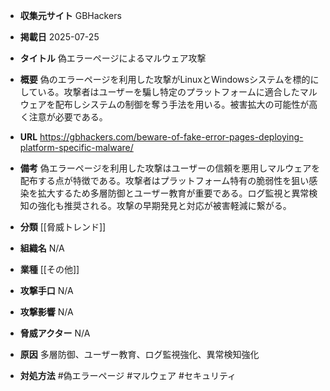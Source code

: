 - **収集元サイト**
GBHackers

- **掲載日**
2025-07-25

- **タイトル**
偽エラーページによるマルウェア攻撃

- **概要**
偽のエラーページを利用した攻撃がLinuxとWindowsシステムを標的にしている。攻撃者はユーザーを騙し特定のプラットフォームに適合したマルウェアを配布しシステムの制御を奪う手法を用いる。被害拡大の可能性が高く注意が必要である。

- **URL**
https://gbhackers.com/beware-of-fake-error-pages-deploying-platform-specific-malware/

- **備考**
偽エラーページを利用した攻撃はユーザーの信頼を悪用しマルウェアを配布する点が特徴である。攻撃者はプラットフォーム特有の脆弱性を狙い感染を拡大するため多層防御とユーザー教育が重要である。ログ監視と異常検知の強化も推奨される。攻撃の早期発見と対応が被害軽減に繋がる。

- **分類**
[[脅威トレンド]]

- **組織名**
N/A

- **業種**
[[その他]]

- **攻撃手口**
N/A

- **攻撃影響**
N/A

- **脅威アクター**
N/A

- **原因**
多層防御、ユーザー教育、ログ監視強化、異常検知強化

- **対処方法**
#偽エラーページ #マルウェア #セキュリティ
